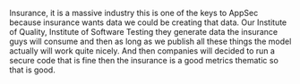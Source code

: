 Insurance, it is a massive industry this is one of the keys to AppSec because insurance wants data we could be creating that data. Our Institute of Quality, Institute of Software Testing they generate data the insurance guys will consume and then as long as we publish all these things the model actually will work quite nicely. And then companies will decided to run a secure code that is fine then the insurance is a good metrics thematic so that is good.
